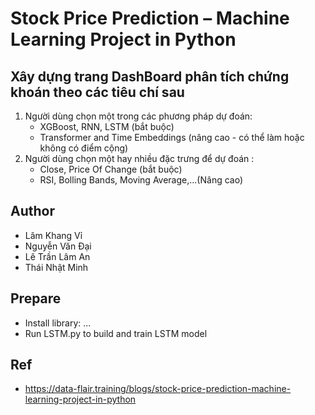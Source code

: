 # Stock Price Prediction – Machine Learning Project in Python

## Xây dựng trang DashBoard phân tích chứng khoán theo các tiêu chí sau

1. Người dùng chọn một trong các phương pháp dự đoán:
    - XGBoost, RNN, LSTM (bắt buộc)
    - Transformer and Time Embeddings (nâng cao - có thể làm hoặc không có điểm cộng)
2. Người dùng chọn một hay nhiều đặc trưng để dự đoán :
    - Close, Price Of Change (bắt buộc)
    - RSI, Bolling Bands, Moving Average,...(Nâng cao)

## Author

- Lâm Khang Vỉ
- Nguyễn Văn Đại
- Lê Trần Lâm An
- Thái Nhật Minh

## Prepare

- Install library: ...
- Run LSTM.py to build and train LSTM model

## Ref

- <https://data-flair.training/blogs/stock-price-prediction-machine-learning-project-in-python>
